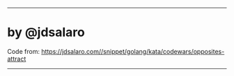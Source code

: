 ___________________________________________________________________________
   
#  by @jdsalaro

  Code from: https://jdsalaro.com//snippet/golang/kata/codewars/opposites-attract
_________________________________________________________________________ 



